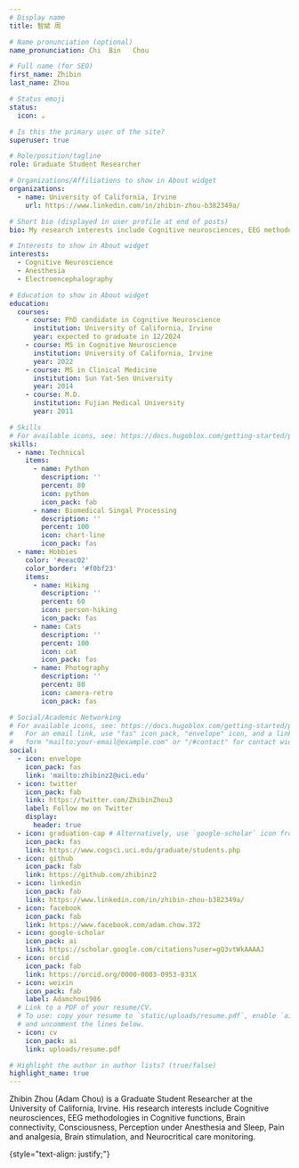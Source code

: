 ```yaml
---
# Display name
title: 智斌 周

# Name pronunciation (optional)
name_pronunciation: Chi  Bin   Chou

# Full name (for SEO)
first_name: Zhibin
last_name: Zhou

# Status emoji
status:
  icon: ☕️

# Is this the primary user of the site?
superuser: true

# Role/position/tagline
role: Graduate Student Researcher

# Organizations/Affiliations to show in About widget
organizations:
  - name: University of California, Irvine
    url: https://www.linkedin.com/in/zhibin-zhou-b382349a/

# Short bio (displayed in user profile at end of posts)
bio: My research interests include Cognitive neurosciences, EEG methodologies in Cognitive functions, Brain connectivity, Consciousness, Perception under Anesthesia and Sleep, Pain and analgesia, Brain stimulation, and Neurocritical care monitoring.

# Interests to show in About widget
interests:
  - Cognitive Neuroscience
  - Anesthesia
  - Electroencephalography

# Education to show in About widget
education:
  courses:
    - course: PhD candidate in Cognitive Neuroscience
      institution: University of California, Irvine
      year: expected to graduate in 12/2024
    - course: MS in Cognitive Neuroscience
      institution: University of California, Irvine
      year: 2022
    - course: MS in Clinical Medicine
      institution: Sun Yat-Sen University
      year: 2014
    - course: M.D.
      institution: Fujian Medical University
      year: 2011

# Skills
# For available icons, see: https://docs.hugoblox.com/getting-started/page-builder/#icons
skills:
  - name: Technical
    items:
      - name: Python
        description: ''
        percent: 80
        icon: python
        icon_pack: fab
      - name: Biomedical Singal Processing
        description: ''
        percent: 100
        icon: chart-line
        icon_pack: fas
  - name: Hobbies
    color: '#eeac02'
    color_border: '#f0bf23'
    items:
      - name: Hiking
        description: ''
        percent: 60
        icon: person-hiking
        icon_pack: fas
      - name: Cats
        description: ''
        percent: 100
        icon: cat
        icon_pack: fas
      - name: Photography
        description: ''
        percent: 80
        icon: camera-retro
        icon_pack: fas

# Social/Academic Networking
# For available icons, see: https://docs.hugoblox.com/getting-started/page-builder/#icons
#   For an email link, use "fas" icon pack, "envelope" icon, and a link in the
#   form "mailto:your-email@example.com" or "/#contact" for contact widget.
social:
  - icon: envelope
    icon_pack: fas
    link: 'mailto:zhibinz2@uci.edu'
  - icon: twitter
    icon_pack: fab
    link: https://twitter.com/ZhibinZhou3
    label: Follow me on Twitter
    display:
      header: true
  - icon: graduation-cap # Alternatively, use `google-scholar` icon from `ai` icon pack
    icon_pack: fas
    link: https://www.cogsci.uci.edu/graduate/students.php
  - icon: github
    icon_pack: fab
    link: https://github.com/zhibinz2
  - icon: linkedin
    icon_pack: fab
    link: https://www.linkedin.com/in/zhibin-zhou-b382349a/
  - icon: facebook
    icon_pack: fab
    link: https://www.facebook.com/adam.chow.372
  - icon: google-scholar
    icon_pack: ai
    link: https://scholar.google.com/citations?user=gQ3vtWkAAAAJ
  - icon: orcid
    icon_pack: fab
    link: https://orcid.org/0000-0003-0953-831X
  - icon: weixin
    icon_pack: fab
    label: Adamchou1986
  # Link to a PDF of your resume/CV.
  # To use: copy your resume to `static/uploads/resume.pdf`, enable `ai` icons in `params.yaml`,
  # and uncomment the lines below.
  - icon: cv
    icon_pack: ai
    link: uploads/resume.pdf

# Highlight the author in author lists? (true/false)
highlight_name: true
---
```


Zhibin Zhou (Adam Chou) is a Graduate Student Researcher at the University of California, Irvine. His research interests include Cognitive neurosciences, EEG methodologies in Cognitive functions, Brain connectivity, Consciousness, Perception under Anesthesia and Sleep, Pain and analgesia, Brain stimulation, and Neurocritical care monitoring.

{style="text-align: justify;"}
